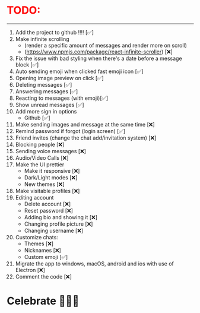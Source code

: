 <h1 style="color: #ff0000">TODO:</h1>
<hr>

1. Add the project to github !!!! [✅]
2. Make infinite scrolling
   - (render a specific amount of messages and render more on scroll)
   - (https://www.npmjs.com/package/react-infinite-scroller) [❌]
3. Fix the issue with bad styling when there's a date before a message block [✅]
4. Auto sending emoji when clicked fast emoji icon [✅]
5. Opening image preview on click [✅]
6. Deleting messages [✅]
7. Answering messages [✅]
8. Reacting to messages (with emoji)[✅]
9. Show unread messages [✅]
10. Add more sign in options
    - Github [✅]
11. Make sending images and message at the same time [❌]
12. Remind password if forgot (login screen) [✅]
13. Friend invites (change the chat add/invitation system) [❌]
14. Blocking people [❌]
15. Sending voice messages [❌]
16. Audio/Video Calls [❌]
17. Make the UI prettier
    - Make it responsive [❌]
    - Dark/Light modes [❌]
    - New themes [❌]
18. Make visitable profiles [❌]
19. Editing account
    - Delete account [❌]
    - Reset password [❌]
    - Adding bio and showing it [❌]
    - Changing profile picture [❌]
    - Changing username [❌]
20. Customize chats:
    - Themes [❌]
    - Nicknames [❌]
    - Custom emoji [✅]
21. Migrate the app to windows, macOS, android and ios with use of Electron [❌]
22. Comment the code [❌]

# Celebrate 🥳🥳🥳
